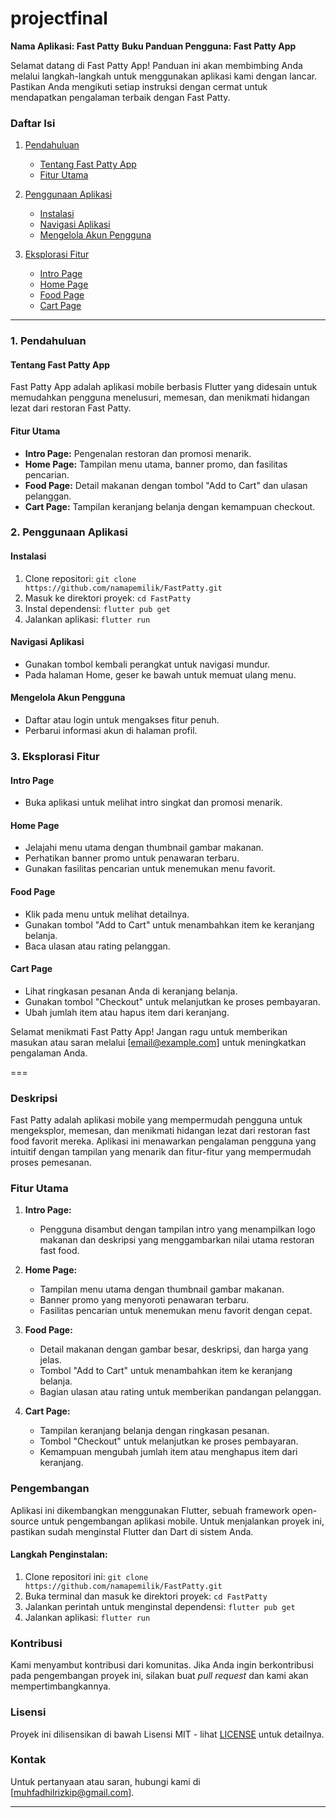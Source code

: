# projectfinal

**Nama Aplikasi: Fast Patty**
**Buku Panduan Pengguna: Fast Patty App**

Selamat datang di Fast Patty App! Panduan ini akan membimbing Anda melalui langkah-langkah untuk menggunakan aplikasi kami dengan lancar. Pastikan Anda mengikuti setiap instruksi dengan cermat untuk mendapatkan pengalaman terbaik dengan Fast Patty.

### Daftar Isi

1. [Pendahuluan](#pendahuluan)
    - [Tentang Fast Patty App](#tentang-fast-patty-app)
    - [Fitur Utama](#fitur-utama)

2. [Penggunaan Aplikasi](#penggunaan-aplikasi)
    - [Instalasi](#instalasi)
    - [Navigasi Aplikasi](#navigasi-aplikasi)
    - [Mengelola Akun Pengguna](#mengelola-akun-pengguna)
  
3. [Eksplorasi Fitur](#eksplorasi-fitur)
    - [Intro Page](#intro-page)
    - [Home Page](#home-page)
    - [Food Page](#food-page)
    - [Cart Page](#cart-page)

---

### 1. Pendahuluan

#### Tentang Fast Patty App
Fast Patty App adalah aplikasi mobile berbasis Flutter yang didesain untuk memudahkan pengguna menelusuri, memesan, dan menikmati hidangan lezat dari restoran Fast Patty.

#### Fitur Utama
- **Intro Page:** Pengenalan restoran dan promosi menarik.
- **Home Page:** Tampilan menu utama, banner promo, dan fasilitas pencarian.
- **Food Page:** Detail makanan dengan tombol "Add to Cart" dan ulasan pelanggan.
- **Cart Page:** Tampilan keranjang belanja dengan kemampuan checkout.

### 2. Penggunaan Aplikasi

#### Instalasi
1. Clone repositori: `git clone https://github.com/namapemilik/FastPatty.git`
2. Masuk ke direktori proyek: `cd FastPatty`
3. Instal dependensi: `flutter pub get`
4. Jalankan aplikasi: `flutter run`

#### Navigasi Aplikasi
- Gunakan tombol kembali perangkat untuk navigasi mundur.
- Pada halaman Home, geser ke bawah untuk memuat ulang menu.

#### Mengelola Akun Pengguna
- Daftar atau login untuk mengakses fitur penuh.
- Perbarui informasi akun di halaman profil.

### 3. Eksplorasi Fitur

#### Intro Page
- Buka aplikasi untuk melihat intro singkat dan promosi menarik.

#### Home Page
- Jelajahi menu utama dengan thumbnail gambar makanan.
- Perhatikan banner promo untuk penawaran terbaru.
- Gunakan fasilitas pencarian untuk menemukan menu favorit.

#### Food Page
- Klik pada menu untuk melihat detailnya.
- Gunakan tombol "Add to Cart" untuk menambahkan item ke keranjang belanja.
- Baca ulasan atau rating pelanggan.

#### Cart Page
- Lihat ringkasan pesanan Anda di keranjang belanja.
- Gunakan tombol "Checkout" untuk melanjutkan ke proses pembayaran.
- Ubah jumlah item atau hapus item dari keranjang.

Selamat menikmati Fast Patty App! Jangan ragu untuk memberikan masukan atau saran melalui [email@example.com] untuk meningkatkan pengalaman Anda.

===

### Deskripsi
Fast Patty adalah aplikasi mobile yang mempermudah pengguna untuk mengeksplor, memesan, dan menikmati hidangan lezat dari restoran fast food favorit mereka. Aplikasi ini menawarkan pengalaman pengguna yang intuitif dengan tampilan yang menarik dan fitur-fitur yang mempermudah proses pemesanan.

### Fitur Utama
1. **Intro Page:**
   - Pengguna disambut dengan tampilan intro yang menampilkan logo makanan dan deskripsi yang menggambarkan nilai utama restoran fast food.
     
2. **Home Page:**
   - Tampilan menu utama dengan thumbnail gambar makanan.
   - Banner promo yang menyoroti penawaran terbaru.
   - Fasilitas pencarian untuk menemukan menu favorit dengan cepat.

3. **Food Page:**
   - Detail makanan dengan gambar besar, deskripsi, dan harga yang jelas.
   - Tombol "Add to Cart" untuk menambahkan item ke keranjang belanja.
   - Bagian ulasan atau rating untuk memberikan pandangan pelanggan.

4. **Cart Page:**
   - Tampilan keranjang belanja dengan ringkasan pesanan.
   - Tombol "Checkout" untuk melanjutkan ke proses pembayaran.
   - Kemampuan mengubah jumlah item atau menghapus item dari keranjang.

### Pengembangan
Aplikasi ini dikembangkan menggunakan Flutter, sebuah framework open-source untuk pengembangan aplikasi mobile. Untuk menjalankan proyek ini, pastikan sudah menginstal Flutter dan Dart di sistem Anda.

#### Langkah Penginstalan:
1. Clone repositori ini: `git clone https://github.com/namapemilik/FastPatty.git`
2. Buka terminal dan masuk ke direktori proyek: `cd FastPatty`
3. Jalankan perintah untuk menginstal dependensi: `flutter pub get`
4. Jalankan aplikasi: `flutter run`

### Kontribusi
Kami menyambut kontribusi dari komunitas. Jika Anda ingin berkontribusi pada pengembangan proyek ini, silakan buat *pull request* dan kami akan mempertimbangkannya.

### Lisensi
Proyek ini dilisensikan di bawah Lisensi MIT - lihat [LICENSE](LICENSE) untuk detailnya.

### Kontak
Untuk pertanyaan atau saran, hubungi kami di [muhfadhilrizkip@gmail.com].

---
